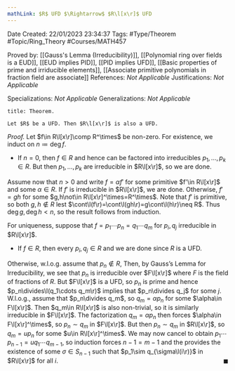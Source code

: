 ```yaml
---
mathLink: $R$ UFD $\Rightarrow$ $R\l[x\r]$ UFD
---
```


<div class="topSpace"></div>

Date Created: 22/01/2023 23:34:37
Tags: #Type/Theorem #Topic/Ring_Theory #Courses/MATH457

Proved by: [[Gauss's Lemma (Irreducibility)]], [[Polynomial ring over fields is a EUD]], [[EUD implies PID]], [[PID implies UFD]], [[Basic properties of prime and irriducible elements]], [[Associate primitive polynomials in fraction field are associate]]
References: <i>Not Applicable</i>
Justifications: <i>Not Applicable</i>

Specializations: <i>Not Applicable</i>
Generalizations: <i>Not Applicable</i>

``` ad-Theorem
title: Theorem.

Let $R$ be a UFD. Then $R\l[x\r]$ is also a UFD.

```

<i>Proof.</i> Let $f\in R\l[x\r]\comp R^\times$ be non-zero. For existence, we induct on $n\coloneqq\deg f$.
* If $n=0$, then $f\in R$ and hence can be factored into irreducibles $p_1,\dots,p_k\in R$. But then $p_1,\dots,p_k$ are irreducible in $R\l[x\r]$, so we are done.

Assume now that $n>0$ and write $f=\alpha f'$ for some primitive $f'\in R\l[x\r]$ and some $\alpha\in R$. If $f'$ is irreducible in $R\l[x\r]$, we are done. Otherwise, $f'=gh$ for some $g,h\not\in R\l[x\r]^\times=R^\times$. Note that $f'$ is primitive, so both $g,h\not\in R$ lest $\cont\l(f\r)=\cont\l(gh\r)=g\cont\l(h\r)\neq R$. Thus $\deg g,\deg h<n$, so the result follows from induction.

For uniqueness, suppose that $f=p_1\cdots p_n=q_1\cdots q_m$ for $p_i,q_j$ irreducible in $R\l[x\r]$.
* If $f\in R$, then every $p_i,q_j\in R$ and we are done since $R$ is a UFD.

Otherwise, w.l.o.g. assume that $p_n\not\in R$, Then, by Gauss’s Lemma for Irreducibility, we see that $p_n$ is irreducible over $F\l[x\r]$ where $F$ is the field of fractions of $R$. But $F\l[x\r]$ is a UFD, so $p_n$ is prime and hence $p_n\divides\l(q_1\cdots q_m\r)$ implies that $p_n\divides q_j$ for some $j$. W.l.o.g., assume that $p_n\divides q_m$, so $q_m=\alpha p_n$ for some $\alpha\in F\l[x\r]$. Then $q_m\in R\l[x\r]$ is also non-trivial, so it is similarly irreducible in $F\l[x\r]$. The factorization $q_m=\alpha p_n$ then forces $\alpha\in F\l[x\r]^\times$, so $p_n\sim q_m$ in $F\l[x\r]$. But then $p_n\sim q_m$ in $R\l[x\r]$, so $q_m=up_n$ for some $u\in R\l[x\r]^\times$. We may now cancel to obtain $p_1\cdots p_{n-1}=uq_1\cdots q_{m-1}$, so induction forces $n-1=m-1$ and the provides the existence of some $\sigma\in S_{n-1}$ such that $p_1\sim q_{\sigma\l(i\r)}$ in $R\l[x\r]$ for all $i$.<span style="float:right;">$\blacksquare$</span>
